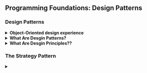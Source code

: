 ## Programming Foundations: Design Patterns

### Design Patterns
<details>
    <summary><strong>Object-Oriented design experience</strong></summary>
    <strong>Benefits of using oop</strong>
    <br>
    <ul>
        <li>Not reinventing the wheel</li>
        <li>Building resilient code</li>
        <li>Preparing for future additions</li>
    </ul>
</details>

<details>
    <summary><strong>What Are Desgin Patterns?</strong></summary>
    <strong>The Strategy Pattern</strong>
    <br>
    This pattern defines a family of algorithms, encapsulates each one, and makes them interchangeable
</details>

<details>
    <summary><strong>What Are Desgin Principles??</strong></summary>
    <strong>Design Principles</strong>
    <br>
    <ul>
        <li>Single responsibility</li>
        <li>Open-closed</li>
        <li>Loose coupling</li>
        <li>Use composition rather than inheritance</li>
        <li>Program to an interface, not a implementation</li>
        <li>Encapsulate what varies</li>
        <li>Encapsulate</li>
        <li>Abstraction</li>
        <li>Polymorphism</li>
        <li>Inheritance</li>
    </ul>
    <br>
    <br>
    <strong>Design Principle</strong>: General Guidelines (Encapsulate What Varies)
    <br>
    <strong>Design Pattern</strong>: Specific Solutions (the strategy patter - the iterator pattern - the factory pattern)
    <br>
    <strong>Encapsulate What Varies</strong>
    <br>
    Identify the aspects of your application that vary and separate them from what stays the same
    <br>
    <br>
</details>

### The Strategy Pattern
<details>
    <summary><strong></strong></summary>
</details>